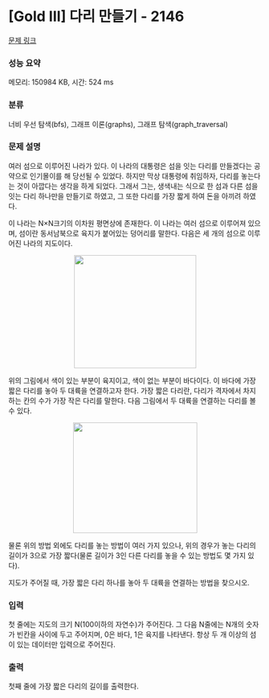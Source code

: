 # [Gold III] 다리 만들기 - 2146 

[문제 링크](https://www.acmicpc.net/problem/2146) 

### 성능 요약

메모리: 150984 KB, 시간: 524 ms

### 분류

너비 우선 탐색(bfs), 그래프 이론(graphs), 그래프 탐색(graph_traversal)

### 문제 설명

<p>여러 섬으로 이루어진 나라가 있다. 이 나라의 대통령은 섬을 잇는 다리를 만들겠다는 공약으로 인기몰이를 해 당선될 수 있었다. 하지만 막상 대통령에 취임하자, 다리를 놓는다는 것이 아깝다는 생각을 하게 되었다. 그래서 그는, 생색내는 식으로 한 섬과 다른 섬을 잇는 다리 하나만을 만들기로 하였고, 그 또한 다리를 가장 짧게 하여 돈을 아끼려 하였다.</p>

<p>이 나라는 N×N크기의 이차원 평면상에 존재한다. 이 나라는 여러 섬으로 이루어져 있으며, 섬이란 동서남북으로 육지가 붙어있는 덩어리를 말한다. 다음은 세 개의 섬으로 이루어진 나라의 지도이다.</p>

<p style="text-align: center;"><img alt="" height="225" src="https://www.acmicpc.net/JudgeOnline/upload/201008/bri.PNG" width="243"></p>

<p>위의 그림에서 색이 있는 부분이 육지이고, 색이 없는 부분이 바다이다. 이 바다에 가장 짧은 다리를 놓아 두 대륙을 연결하고자 한다. 가장 짧은 다리란, 다리가 격자에서 차지하는 칸의 수가 가장 작은 다리를 말한다. 다음 그림에서 두 대륙을 연결하는 다리를 볼 수 있다.</p>

<p style="text-align: center;"><img alt="" height="220" src="https://www.acmicpc.net/JudgeOnline/upload/201008/b2.PNG" width="247"></p>

<p>물론 위의 방법 외에도 다리를 놓는 방법이 여러 가지 있으나, 위의 경우가 놓는 다리의 길이가 3으로 가장 짧다(물론 길이가 3인 다른 다리를 놓을 수 있는 방법도 몇 가지 있다).</p>

<p>지도가 주어질 때, 가장 짧은 다리 하나를 놓아 두 대륙을 연결하는 방법을 찾으시오.</p>

### 입력 

 <p>첫 줄에는 지도의 크기 N(100이하의 자연수)가 주어진다. 그 다음 N줄에는 N개의 숫자가 빈칸을 사이에 두고 주어지며, 0은 바다, 1은 육지를 나타낸다. 항상 두 개 이상의 섬이 있는 데이터만 입력으로 주어진다.</p>

### 출력 

 <p>첫째 줄에 가장 짧은 다리의 길이를 출력한다.</p>

